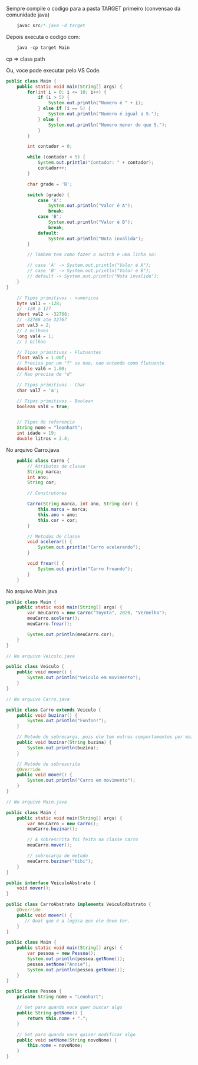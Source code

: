 Sempre compile o codigo para a pasta TARGET primeiro (convensao da comunidade java)

```java
    javac src/*.java -d target
```

Depois executa o codigo com:

```java
    java -cp target Main
```

cp => class path

Ou, voce pode executar pelo VS Code.

<!-- ------------------------------------------------------------------ -->

<!-- Looping For, While e Switch -->

```java
public class Main {
    public static void main(String[] args) {
        for(int i = 0; i <= 10; i++) {
            if (i > 5) {
                System.out.println("Numero é " + i);
            } else if (i == 5) {
                System.out.println("Numero é igual a 5.");
            } else {
                System.out.println("Numero menor do que 5.");
            }
        }

        int contador = 0;

        while (contador < 5) {
            System.out.println("Contador: " + contador);
            contador++;
        }

        char grade = 'B';

        switch (grade) {
            case 'A':
                System.out.println("Valor é A");
                break;
            case 'B':
                System.out.println("Valor é B");
                break;
            default:
                System.out.println("Nota invalida");
        }

        // Tambem tem como fazer o switch e uma linha so:

        // case 'A' -> System.out.println("Valor é A");
        // case 'B' -> System.out.println("Valor é B");
        // default -> System.out.println("Nota invalida");
    }
}
```

<!-- ------------------------------------------------------------------ -->
<!-- ------------------------------------------------------------------ -->
<!-- ------------------------------------------------------------------ -->

<!-- Dados primitivos - Conversa o mais proximo do binario o possivel -->

```java
    // Tipos primitivos - numericos
    byte val1 = -128;
    // -128 a 127
    short val2 = -32768;
    // -32768 ate 32767
    int val3 = 2;
    // 2 milhoes
    long val4 = 1;
    // 1 bilhao

    // Tipos primitivos - Flutuantes
    float val5 = 1.00f;
    // Precisa por um "f" se nao, nao entende como flutuante
    double val6 = 1.00;
    // Nao precisa de "d"

    // Tipos primitivos - Char
    char val7 = 'a';

    // Tipos primitivos - Boolean
    boolean val8 = true;


    // Tipos de referencia
    String nome = "leonhart";
    int idade = 19;
    double litros = 2.4;
```

<!-- ------------------------------------------------------------------ -->
<!-- ------------------------------------------------------------------ -->
<!-- ------------------------------------------------------------------ -->

<!-- Classes: Conceitos Fundamentais -->

No arquivo Carro.java

```java
    public class Carro {
        // Atributos de classe
        String marca;
        int ano;
        String cor;

        // Construtores

        Carro(String marca, int ano, String cor) {
            this.marca = marca;
            this.ano = ano;
            this.cor = cor;
        }

        // Metodos de classe
        void acelerar() {
            System.out.println("Carro acelerando");
        }

        void frear() {
            System.out.println("Carro freando");
        }
    }
```

No arquivo Main.java

```java
public class Main {
    public static void main(String[] args) {
        var meuCarro = new Carro("Toyota", 2020, "Vermelho");
        meuCarro.acelerar();
        meuCarro.frear();

        System.out.println(meuCarro.cor);
    }
}
```

<!-- ------------------------------------------------------------------ -->
<!-- ------------------------------------------------------------------ -->
<!-- ------------------------------------------------------------------ -->

<!-- Programação Orientada a Objeto -->

<!-- Sobrecarga e Sobreescrita -->

```java
// No arquivo Veiculo.java

public class Veiculo {
    public void mover() {
        System.out.println("Veiculo em movimento");
    }
}

```

```java
// No arquivo Carro.java

public class Carro extends Veiculo {
    public void buzinar() {
        System.out.println("Fonfon!");
    }

    // Metodo de sobrecarga, pois ele tem outros comportamentos por mais que tenha o mesmo nome
    public void buzinar(String buzina) {
        System.out.println(buzina);
    }

    // Metodo de sobrescrita
    @Override
    public void mover() {
        System.out.println("Carro em movimento");
    }
}
```

```java
// No arquivo Main.java

public class Main {
    public static void main(String[] args) {
        var meuCarro = new Carro();
        meuCarro.buzinar();

        // A sobrescrita foi feita na classe carro
        meuCarro.mover();

        // sobrecarga de metodo
        meuCarro.buzinar("bibi");
    }
}
```

<!-- Abstração -->

```java
public interface VeiculoAbstrato {
    void mover();
}
```

```java
public class CarroAbstrato implements VeiculoAbstrato {
    @Override
    public void mover() {
       // Qual que é a logica que ele deve ter.
    }
}
```

<!-- ------------------------------------------------------------------ -->
<!-- ------------------------------------------------------------------ -->
<!-- ------------------------------------------------------------------ -->

<!-- Getter e Settter -->

```java
public class Main {
    public static void main(String[] args) {
        var pessoa = new Pessoa();
        System.out.println(pessoa.getNome());
        pessoa.setNome("Annie");
        System.out.println(pessoa.getNome());
    }
}
```

```java
public class Pessoa {
    private String nome = "Leonhart";

    // Get para quando voce quer buscar algo
    public String getNome() {
        return this.nome + ".";
    }

    // Set para quando voce quiser modificar algo
    public void setNome(String novoNome) {
        this.nome = novoNome;
    }
}
```
